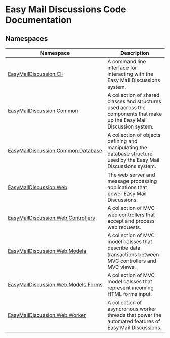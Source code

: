 Easy Mail Discussions Code Documentation
========================================


Namespaces
----------

| Namespace                                | Description                                                                                                            |
| ---------------------------------------- | ---------------------------------------------------------------------------------------------------------------------- |
| [EasyMailDiscussion.Cli][1]              | A command line interface for interacting with the Easy Mail Discussions system.                                        |
| [EasyMailDiscussion.Common][2]           | A collection of shared classes and structures used across the components that make up the Easy Mail Discussion system. |
| [EasyMailDiscussion.Common.Database][3]  | A collection of objects defining and manipulating the database structure used by the Easy Mail Discussions system.     |
| [EasyMailDiscussion.Web][4]              | The web server and message processing applications that power Easy Mail Discussions.                                   |
| [EasyMailDiscussion.Web.Controllers][5]  | A collection of MVC web controllers that accept and process web requests.                                              |
| [EasyMailDiscussion.Web.Models][6]       | A collection of MVC model calsses that describe data transactions between MVC controllers and MVC views.               |
| [EasyMailDiscussion.Web.Models.Forms][7] | A collection of MVC model calsses that represent incoming HTML forms input.                                            |
| [EasyMailDiscussion.Web.Worker][8]       | A collection of asyncronous worker threads that power the automated features of Easy Mail Discussions.                 |

[1]: EasyMailDiscussion.Cli/README.md
[2]: EasyMailDiscussion.Common/README.md
[3]: EasyMailDiscussion.Common.Database/README.md
[4]: EasyMailDiscussion.Web/README.md
[5]: EasyMailDiscussion.Web.Controllers/README.md
[6]: EasyMailDiscussion.Web.Models/README.md
[7]: EasyMailDiscussion.Web.Models.Forms/README.md
[8]: EasyMailDiscussion.Web.Worker/README.md